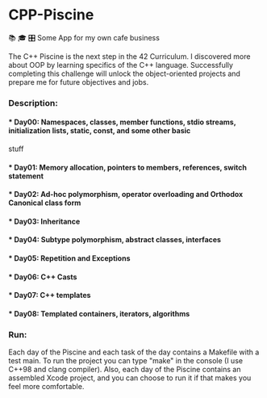 # CPP-Piscine
📚 🎓 🎛 Some App for my own cafe business

The C++ Piscine is the next step in the 42 Curriculum. I discovered more about OOP by learning specifics of the C++ language. Successfully completing this challenge will unlock the object-oriented projects and prepare me for future objectives and jobs.

### Description:
#### * Day00: Namespaces, classes, member functions, stdio streams, initialization lists, static, const, and some other basic
stuff
#### * Day01: Memory allocation, pointers to members, references, switch statement
#### * Day02: Ad-hoc polymorphism, operator overloading and Orthodox Canonical class form
#### * Day03: Inheritance
#### * Day04: Subtype polymorphism, abstract classes, interfaces
#### * Day05: Repetition and Exceptions
#### * Day06: C++ Casts
#### * Day07: C++ templates
#### * Day08: Templated containers, iterators, algorithms

### Run:
Each day of the Piscine and each task of the day contains a Makefile with a test main. To run the project you can type "make" in the console (I use C++98 and clang compiler). Also, each day of the Piscine contains an assembled Xcode project, and you can choose to run it if that makes you feel more comfortable.
